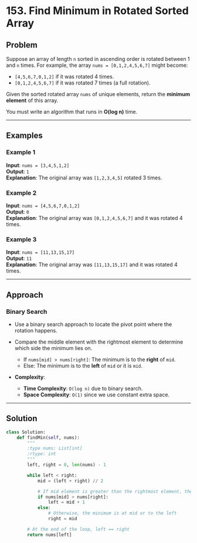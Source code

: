 # 153. Find Minimum in Rotated Sorted Array

## Problem

Suppose an array of length `n` sorted in ascending order is rotated between 1 and `n` times. For example, the array `nums = [0,1,2,4,5,6,7]` might become:  
- `[4,5,6,7,0,1,2]` if it was rotated 4 times.  
- `[0,1,2,4,5,6,7]` if it was rotated 7 times (a full rotation).  

Given the sorted rotated array `nums` of unique elements, return the **minimum element** of this array.  

You must write an algorithm that runs in **O(log n)** time.

---

## Examples

### Example 1
**Input**: `nums = [3,4,5,1,2]`  
**Output**: `1`  
**Explanation**: The original array was `[1,2,3,4,5]` rotated 3 times.

### Example 2
**Input**: `nums = [4,5,6,7,0,1,2]`  
**Output**: `0`  
**Explanation**: The original array was `[0,1,2,4,5,6,7]` and it was rotated 4 times.

### Example 3
**Input**: `nums = [11,13,15,17]`  
**Output**: `11`  
**Explanation**: The original array was `[11,13,15,17]` and it was rotated 4 times.

---

## Approach

### Binary Search
- Use a binary search approach to locate the pivot point where the rotation happens.
- Compare the middle element with the rightmost element to determine which side the minimum lies on.
  - If `nums[mid] > nums[right]`: The minimum is to the **right** of `mid`.
  - Else: The minimum is to the **left** of `mid` or it is `mid`.

- **Complexity**:
  - **Time Complexity**: `O(log n)` due to binary search.
  - **Space Complexity**: `O(1)` since we use constant extra space.

---

## Solution

```python
class Solution:
    def findMin(self, nums):
        """
        :type nums: List[int]
        :rtype: int
        """
        left, right = 0, len(nums) - 1

        while left < right:
            mid = (left + right) // 2

            # If mid element is greater than the rightmost element, the minimum is to the right
            if nums[mid] > nums[right]:
                left = mid + 1
            else:
                # Otherwise, the minimum is at mid or to the left
                right = mid

        # At the end of the loop, left == right
        return nums[left]
